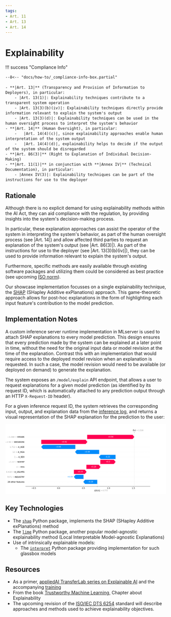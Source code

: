 ```yaml
---
tags:
- Art. 11
- Art. 13
- Art. 14
---
```

# Explainability

!!! success "Compliance Info"

    --8<-- "docs/how-to/_compliance-info-box.partial"

    - **|Art. 13|** (Transparency and Provision of Information to Deployers), in particular:
        - |Art. 13(1)|: Explainability techniques contribute to a transparent system operation
        - |Art. 13(3)(b)(iv)|: Explainability techniques directly provide information relevant to explain the system's output
        - |Art. 13(3)(d)|: Explainability techniques can be used in the human oversight process to interpret the system's behavior
    - **|Art. 14|** (Human Oversight), in particular:
        -   |Art. 14(4)(c)|, since explainability approaches enable human interpretation of the system output
        -   |Art. 14(4)(d)|, explainability helps to decide if the output of the system should be disregarded
    - **|Art. 86(3)|** (Right to Explanation of Individual Decision-Making)
    - **|Art. 11(1)|** in conjunction with **|Annex IV|** (Technical Documentation), in particular:
        - |Annex IV(3)|: Explainability techniques can be part of the instructions for use to the deployer

## Rationale

Although there is no explicit demand for using explainability methods within the AI Act, they can aid compliance with the regulation, by providing insights into the system's decision-making process.

In particular, these explanation approaches can assist the operator of the system in interpreting the system's behavior, as part of the human oversight process (see |Art. 14|) and allow affected third parties to request an explanation of the system's output (see |Art. 86(3)|).
As part of the instructions for use to the deployer (see |Art. 13(3)(b)(iv)|), they can be used to provide information relevant to explain the system's output.

Furthermore, specific methods are easily available through existing software packages and utilizing them could be considered as best practice (see upcoming [ISO norm](#iso6254)).

Our showcase implementation focusses on a single explainability technique, the [SHAP](https://shap.readthedocs.io/en/latest/) (SHapley Additive exPlanations) approach.
This game-theoretic approach allows for post-hoc explanations in the form of highlighting each input feature's contribution to the model prediction.

## Implementation Notes

<!-- TODO: Link to inference server sub-page, when available -->

A custom inference server runtime implementation in MLserver is used to attach SHAP explanations to every model prediction.
This design ensures that every prediction made by the system can be explained at a later point in time, without the need for the original input data or model revision at the time of the explanation.
Contrast this with an implementation that would require access to the deployed model revision when an explanation is requested. In such a case, the model revision would need to be available (or deployed on demand) to generate the explanation.

The system exposes an `/model/explain` API endpoint, that allows a user to request explanations for a given model prediction (as identified by its request ID, which is automatically attached to any prediction output through an HTTP `X-Request-ID` header).

For a given inference request ID, the system retrieves the corresponding input, output, and explanation data from the [inference log](./inference-log.md), and returns a visual representation of the SHAP explanation for the prediction to the user:

![SHAP waterfall plot for a single record](../_images/shap_single_prediction.png)

## Key Technologies

-   The [`shap`](https://shap.readthedocs.io/en/latest/) Python package, implements the SHAP (SHapley Additive exPlanations) method
-   The [`lime`](https://lime-ml.readthedocs.io/en/latest/index.html) Python package, another popular model-agnostic explainability method (Local Interpretable Model-agnostic Explanations)
-   Use of intrinsically explainable models:
    -   The [`interpret`](https://interpret.ml/) Python package providing implementation for such glassbox models

## Resources

-   As a primer, [appliedAI TransferLab series on Explainable AI](https://transferlab.ai/series/explainable-ai/)
    and the accompanying [training](https://github.com/aai-institute/tfl-training-explainable-ai)
-   From the book [Trustworthy Machine Learning](https://trustworthyml.io/), Chapter about Explainability
-   <a name="iso6254"></a> The upcoming revision of the [ISO/IEC DTS 6254](https://www.iso.org/standard/82148.html) standard will describe approaches and methods used to achieve explainability objectives.
